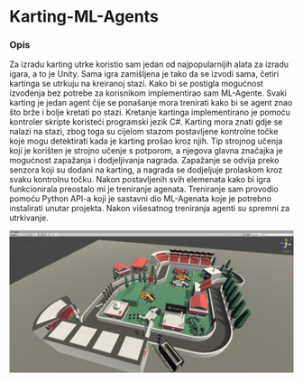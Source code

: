 # Karting-ML-Agents

### Opis
Za izradu karting utrke koristio sam jedan od najpopularnijih alata za
izradu igara, a to je Unity. Sama igra zamišljena je tako da se izvodi
sama, četiri kartinga se utrkuju na kreiranoj stazi. Kako bi se postigla
mogućnost izvođenja bez potrebe za korisnikom implementirao sam
ML-Agente. Svaki karting je jedan agent čije se ponašanje mora trenirati
kako bi se agent znao što brže i bolje kretati po stazi. Kretanje kartinga
implementirano je pomoću kontroler skripte koristeći programski jezik
C#. Karting mora znati gdje se nalazi na stazi, zbog toga su cijelom
stazom postavljene kontrolne točke koje mogu detektirati kada je
karting prošao kroz njih. Tip strojnog učenja koji je korišten je strojno
učenje s potporom, a njegova glavna značajka je mogućnost zapažanja i
dodjeljivanja nagrada. Zapažanje se odvija preko senzora koji su dodani
na karting, a nagrada se dodjeljuje prolaskom kroz svaku kontrolnu
točku. Nakon postavljenih svih elemenata kako bi igra funkcionirala
preostalo mi je treniranje agenata. Treniranje sam provodio pomoću
Python API-a koji je sastavni dio ML-Agenata koje je potrebno instalirati
unutar projekta. Nakon višesatnog treniranja agenti su spremni za
utrkivanje.


<img align="center" alt="Staza"  src="https://raw.githubusercontent.com/dlanger96/Karting-ML-Agents/main/Slike/Izgled_igre.png"/>


